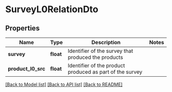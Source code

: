 # SurveyL0RelationDto

## Properties
Name | Type | Description | Notes
------------ | ------------- | ------------- | -------------
**survey** | **float** | Identifier of the survey that produced the products | 
**product_l0_src** | **float** | Identifier of the product produced as part of the survey | 

[[Back to Model list]](../README.md#documentation-for-models) [[Back to API list]](../README.md#documentation-for-api-endpoints) [[Back to README]](../README.md)



